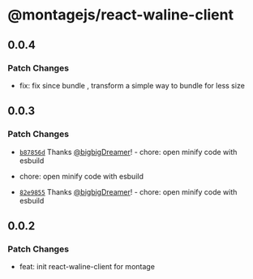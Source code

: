 # @montagejs/react-waline-client

## 0.0.4

### Patch Changes

- fix: fix since bundle , transform a simple way to bundle for less size

## 0.0.3

### Patch Changes

- [`b87856d`](https://github.com/bigbigDreamer/montage/commit/b87856d3403b812f04186ca8df73a6f5c017772e) Thanks [@bigbigDreamer](https://github.com/bigbigDreamer)! - chore: open minify code with esbuild

* chore: open minify code with esbuild

- [`82e9855`](https://github.com/bigbigDreamer/montage/commit/82e9855095828c3a9567c7f8ec7afb87b7fcc136) Thanks [@bigbigDreamer](https://github.com/bigbigDreamer)! - chore: open minify code with esbuild

## 0.0.2

### Patch Changes

- feat: init react-waline-client for montage

